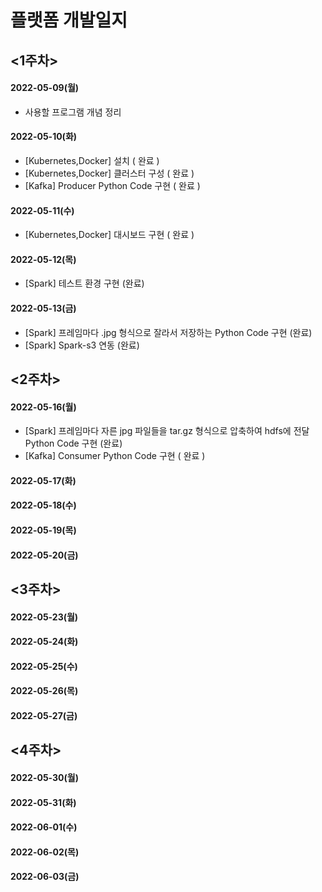 # 플랫폼 개발일지
## <1주차>
#### 2022-05-09(월)<br>
- 사용할 프로그램 개념 정리<br>
#### 2022-05-10(화)<br>
- [Kubernetes,Docker] 설치 ( 완료 )<br>
- [Kubernetes,Docker] 클러스터 구성 ( 완료 )<br>
- [Kafka] Producer Python Code 구현 ( 완료 )<br>
#### 2022-05-11(수)<br>
- [Kubernetes,Docker] 대시보드 구현 ( 완료 )<br>
#### 2022-05-12(목)<br>
- [Spark] 테스트 환경 구현 (완료) <br>
#### 2022-05-13(금)<br>
- [Spark] 프레임마다 .jpg 형식으로 잘라서 저장하는 Python Code 구현 (완료) <br>
- [Spark] Spark-s3 연동 (완료) <br>
## <2주차>
#### 2022-05-16(월)<br>
- [Spark] 프레임마다 자른 jpg 파일들을 tar.gz 형식으로 압축하여 hdfs에 전달 Python Code 구현 (완료) <br>
- [Kafka] Consumer Python Code 구현 ( 완료 )<br>
#### 2022-05-17(화)<br>
#### 2022-05-18(수)<br>
#### 2022-05-19(목)<br>
#### 2022-05-20(금)<br>
## <3주차>
#### 2022-05-23(월)<br>
#### 2022-05-24(화)<br>
#### 2022-05-25(수)<br>
#### 2022-05-26(목)<br>
#### 2022-05-27(금)<br>
## <4주차>
#### 2022-05-30(월)<br>
#### 2022-05-31(화)<br>
#### 2022-06-01(수)<br>
#### 2022-06-02(목)<br>
#### 2022-06-03(금)<br>
